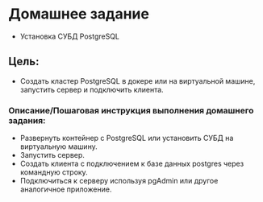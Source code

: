 # Домашнее задание
* Установка СУБД PostgreSQL

## Цель:
* Создать кластер PostgreSQL в докере или на виртуальной машине, запустить сервер и подключить клиента.

### Описание/Пошаговая инструкция выполнения домашнего задания:
* Развернуть контейнер с PostgreSQL или установить СУБД на виртуальную машину.
* Запустить сервер.
* Создать клиента с подключением к базе данных postgres через командную строку.
* Подключиться к серверу используя pgAdmin или другое аналогичное приложение.
